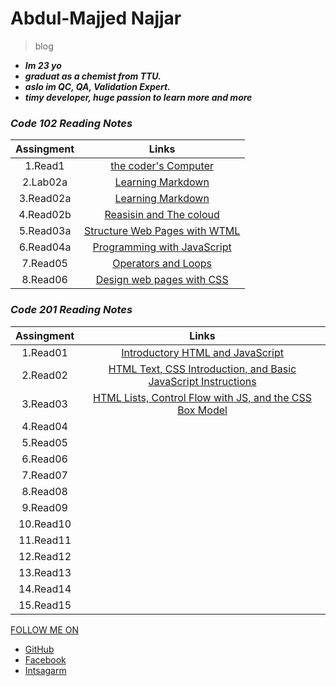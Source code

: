 # Abdul-Majjed Najjar 
 
 >blog 
 
- ***Im 23 yo***
-  ***graduat as a chemist from TTU.***
- ***aslo im QC, QA, Validation Expert.***
- ***timy developer, huge  passion to learn more and more***

### *Code *102* Reading Notes*

|     Assingment   |              Links                                   |
|:----------------:|:----------------------------------------------------:|
|   1.Read1        | [the coder's Computer](code102/Read1.md)             |
|   2.Lab02a       | [Learning Markdown](code102/lab02a.md)               |
|   3.Read02a      | [Learning Markdown](code102/read02a.md)              |
|   4.Read02b      | [Reasisin and The coloud](code102/read02b.md)        |
|   5.Read03a      | [Structure Web Pages with WTML](code102/read03a.md)  |
|   6.Read04a      | [Programming with JavaScript](code102/read04a.md)    |
|   7.Read05       | [Operators and Loops](code102/read05.md)             |
|   8.Read06       | [Design web pages with CSS](code102/read06.md)       |

### *Code *201* Reading Notes* 

|   Assingment     |              Links                                                                  |
|:----------------:|:-----------------------------------------------------------------------------------:|
|   1.Read01       |[Introductory HTML and JavaScript](code201/read01.md)                                |
|   2.Read02       |[HTML Text, CSS Introduction, and Basic JavaScript Instructions](code201/read02.md)  |
|   3.Read03       |[HTML Lists, Control Flow with JS, and the CSS Box Model](code201/read03.md)         |
|   4.Read04       |                                                                                     |
|   5.Read05       |                                                                                     |
|   6.Read06       |                                                                                     |
|   7.Read07       |                                                                                     |
|   8.Read08       |                                                                                     |
|   9.Read09       |                                                                                     |
|  10.Read10       |                                                                                     |
|  11.Read11       |                                                                                     |
|  12.Read12       |                                                                                     |
|  13.Read13       |                                                                                     | 
|  14.Read14       |                                                                                     |
|  15.Read15       |                                                                                     |



 


  [FOLLOW ME ON](https://github.com/abdulmajjed/Reading-Notes)
 
- [GitHub](https://github.com/abdulmajjed)
- [Facebook](https://www.facebook.com/majjed10)
- [Intsagarm](https://www.instagram.com/abdulmajjed_/?fbclid=IwAR0iYuMTYAAh4irZvk7A1CeRxXAmVLsX0IIQLJF_1OmyfT7FJ9_fohajNEs)

